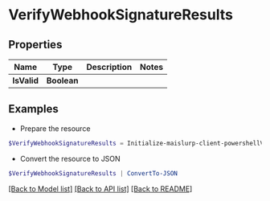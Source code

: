 # VerifyWebhookSignatureResults
## Properties

Name | Type | Description | Notes
------------ | ------------- | ------------- | -------------
**IsValid** | **Boolean** |  | 

## Examples

- Prepare the resource
```powershell
$VerifyWebhookSignatureResults = Initialize-maislurp-client-powershellVerifyWebhookSignatureResults  -IsValid null
```

- Convert the resource to JSON
```powershell
$VerifyWebhookSignatureResults | ConvertTo-JSON
```

[[Back to Model list]](../README#documentation-for-models) [[Back to API list]](../README#documentation-for-api-endpoints) [[Back to README]](../README)

